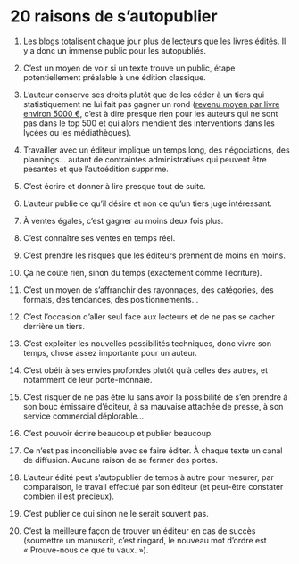 # 20 raisons de s’autopublier

1. Les blogs totalisent chaque jour plus de lecteurs que les livres édités. Il y a donc un immense public pour les autopubliés.<span id="more-37819"></span>

2. C’est un moyen de voir si un texte trouve un public, étape potentiellement préalable à une édition classique.

3. L’auteur conserve ses droits plutôt que de les céder à un tiers qui statistiquement ne lui fait pas gagner un rond ([revenu moyen par livre environ 5000 €](http://www.lemotif.fr/fr/etudes-et-donnees/chiffres-cles/marche-du-livre/), c’est à dire presque rien pour les auteurs qui ne sont pas dans le top 500 et qui alors mendient des interventions dans les lycées ou les médiathèques).

4. Travailler avec un éditeur implique un temps long, des négociations, des plannings… autant de contraintes administratives qui peuvent être pesantes et que l’autoédition supprime.

5. C’est écrire et donner à lire presque tout de suite.

6. L’auteur publie ce qu’il désire et non ce qu’un tiers juge intéressant.

7. À ventes égales, c’est gagner au moins deux fois plus.

8. C’est connaître ses ventes en temps réel.

9. C’est prendre les risques que les éditeurs prennent de moins en moins.

10. Ça ne coûte rien, sinon du temps (exactement comme l’écriture).

11. C’est un moyen de s’affranchir des rayonnages, des catégories, des formats, des tendances, des positionnements…

12. C’est l’occasion d’aller seul face aux lecteurs et de ne pas se cacher derrière un tiers.

13. C’est exploiter les nouvelles possibilités techniques, donc vivre son temps, chose assez importante pour un auteur.

14. C’est obéir à ses envies profondes plutôt qu’à celles des autres, et notamment de leur porte-monnaie.

15. C’est risquer de ne pas être lu sans avoir la possibilité de s’en prendre à son bouc émissaire d’éditeur, à sa mauvaise attachée de presse, à son service commercial déplorable…

16. C’est pouvoir écrire beaucoup et publier beaucoup.

17. Ce n’est pas inconciliable avec se faire éditer. À chaque texte un canal de diffusion. Aucune raison de se fermer des portes.

18. L’auteur édité peut s’autopublier de temps à autre pour mesurer, par comparaison, le travail effectué par son éditeur (et peut-être constater combien il est précieux).

19. C’est publier ce qui sinon ne le serait souvent pas.

20. C’est la meilleure façon de trouver un éditeur en cas de succès (soumettre un manuscrit, c’est ringard, le nouveau mot d’ordre est « Prouve-nous ce que tu vaux. »).